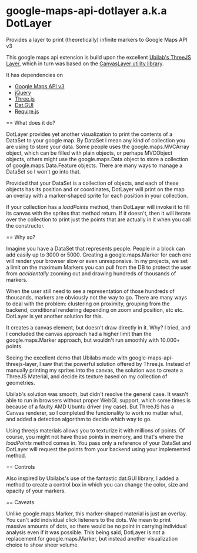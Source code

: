 google-maps-api-dotlayer a.k.a DotLayer 
=======================================

Provides a layer to print (theoretically) infinite markers to Google Maps API v3

This google maps api extension is build upon the excellent [Ubilab's ThreeJS Layer](https://github.com/ubilabs/google-maps-api-threejs-layer), which in turn was based on the [CanvasLayer utility library](https://google-maps-utility-library-v3.googlecode.com/svn/trunk/canvaslayer/docs/reference.html).

It has dependencies on 

* [Google Maps API v3](https://developers.google.com/maps/)
* [jQuery](http://jquery.com/)
* [Three.js](http://threejs.org/)
* [Dat.GUI](https://code.google.com/p/dat-gui/)
* [Require.js](http://requirejs.org/)

== What does it do?

DotLayer provides yet another visualization to print the contents of a DataSet to your google map. By DataSet I mean any kind of collection you are using to store your data. Some people uses the google.maps.MVCArray object, which can be filled with plain objects, or perhaps MVCObject objects, others might use the google.maps.Data object to store a collection of google.maps.Data.Feature objects. There are many ways to manage a DataSet so I won't go into that.

Provided that your DataSet is a collection of objects, and each of these objects has its position and or coordinates, DotLayer will print on the map an overlay with a marker-shaped sprite for each position in your collection.

If your collection has a *loadPoints* method, then DotLayer will invoke it to fill its canvas with the sprites that method return. If it doesn't, then it will iterate over the collection to print just the points that are actually in it when you call the constructor.

== Why so?

Imagine you have a DataSet that represents people. People in a block can add easily up to 3000 or 5000. Creating a google.maps.Marker for each one will render your browser slow or even unresponsive. In my projects, we set a limit on the maximum Markers you can pull from the DB to protect the user from *accidentally* zooming out and drawing hundreds of thousands of markers.

When the user still need to see a representation of those hundreds of thousands, markers are obviously not the way to go. There are many ways to deal with the problem: clustering on proximity, grouping from the backend, conditional rendering depending on zoom and position, etc etc. DotLayer is yet another solution for this.

It creates a canvas element, but doesn't draw directly in it. Why? I tried, and I concluded the canvas approach had a higher limit than the google.maps.Marker approach, but wouldn't run smoothly with 10.000+ points.

Seeing the excellent demo that Ubilabs made with google-maps-api-threejs-layer, I saw that the powerful solution offered by Three.js. Instead of manually printing my sprites into the canvas, the solution was to create a ThreeJS Material, and decide its texture based on my collection of geometries.

Ubilab's solution was smooth, but didn't resolve the general case. It wasn't able to run in browsers without proper WebGL support, which some times is because of a faulty AMD Ubuntu driver (my case). But ThreeJS has a Canvas renderer, so I completed the funcionality to work no matter what, and added a detection algorithm to decide which way to go.

Using threejs materials allows you to texturize it with millions of points. Of course, you might not have those points in memory, and that's where the *loadPoints* method comes in. You pass only a reference of your DataSet and DotLayer will request the points from your backend using your implemented method.


== Controls

Also inspired by Ubilabs's use of the fantastic dat.GUI library, I added a method to create a control box in which you can change the color, size and opacity of your markers.


== Caveats

Unlike google.maps.Marker, this marker-shaped material is just an overlay. You can't add individual click listeners to the dots. We mean to print massive amounts of dots, so there would be no point in carrying individual analysis even if it was possible. This being said, DotLayer is not a replacement for google.maps.Marker, but instead another visualization choice to show sheer volume.



